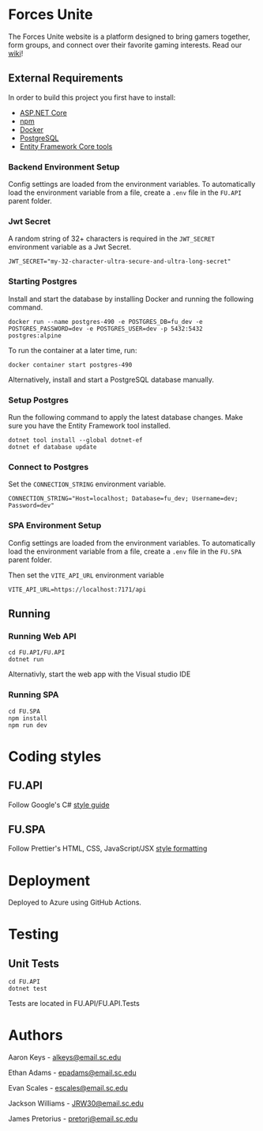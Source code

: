 # Forces Unite
The Forces Unite website is a platform designed to bring gamers together, form groups, and connect over their favorite gaming interests.
Read our [wiki](https://github.com/SCCapstone/PalmettoProgrammers/wiki/Project-Description)!

## External Requirements
In order to build this project you first have to install:
* [ASP.NET Core](https://learn.microsoft.com/en-us/aspnet/core/introduction-to-aspnet-core?view=aspnetcore-7.0)
* [npm](https://www.npmjs.com/package/npm)
* [Docker](https://www.docker.com/get-started/)
* [PostgreSQL](https://www.postgresql.org/download/)
* [Entity Framework Core tools](https://learn.microsoft.com/en-us/ef/core/cli/)

### Backend Environment Setup
Config settings are loaded from the environment variables. To automatically load the environment variable from a file, create a `.env` file in the `FU.API` parent folder.
### Jwt Secret
A random string of 32+ characters is required in the `JWT_SECRET` environment variable as a Jwt Secret.
```
JWT_SECRET="my-32-character-ultra-secure-and-ultra-long-secret"
```
### Starting Postgres
Install and start the database by installing Docker and running the following command.
```
docker run --name postgres-490 -e POSTGRES_DB=fu_dev -e POSTGRES_PASSWORD=dev -e POSTGRES_USER=dev -p 5432:5432 postgres:alpine
```
To run the container at a later time, run:
```
docker container start postgres-490
```

Alternatively, install and start a PostgreSQL database manually.

### Setup Postgres
Run the following command to apply the latest database changes.
Make sure you have the Entity Framework tool installed.
```
dotnet tool install --global dotnet-ef
dotnet ef database update
```

### Connect to Postgres
Set the `CONNECTION_STRING` environment variable.
```
CONNECTION_STRING="Host=localhost; Database=fu_dev; Username=dev; Password=dev"
```

### SPA Environment Setup
Config settings are loaded from the environment variables. To automatically load the environment variable from a file, create a `.env` file in the `FU.SPA` parent folder.

Then set the `VITE_API_URL` environment variable
```
VITE_API_URL=https://localhost:7171/api
```

## Running
### Running Web API
```
cd FU.API/FU.API
dotnet run
```
Alternativly, start the web app  with the Visual studio IDE
### Running SPA
```
cd FU.SPA
npm install
npm run dev
```

# Coding styles
## FU.API
Follow Google's C# [style guide](https://google.github.io/styleguide/csharp-style.html)
## FU.SPA
Follow Prettier's HTML, CSS, JavaScript/JSX [style formatting](https://prettier.io/docs/en/)

# Deployment
Deployed to Azure using GitHub Actions.

# Testing
## Unit Tests
```
cd FU.API
dotnet test
```
Tests are located in FU.API/FU.API.Tests

# Authors
Aaron Keys - alkeys@email.sc.edu

Ethan Adams - epadams@email.sc.edu

Evan Scales - escales@email.sc.edu

Jackson Williams - JRW30@email.sc.edu

James Pretorius - pretorj@email.sc.edu
